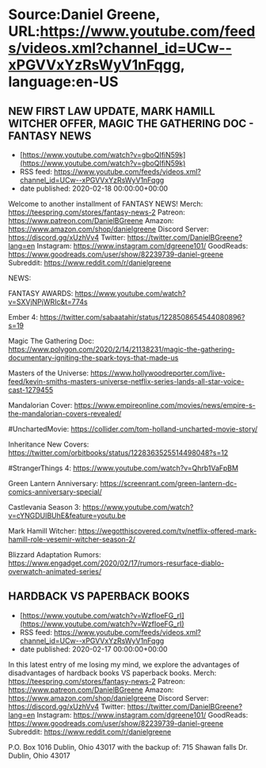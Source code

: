 # Source:Daniel Greene, URL:https://www.youtube.com/feeds/videos.xml?channel_id=UCw--xPGVVxYzRsWyV1nFqgg, language:en-US

## NEW FIRST LAW UPDATE, MARK HAMILL WITCHER OFFER, MAGIC THE GATHERING DOC - FANTASY NEWS
 - [https://www.youtube.com/watch?v=gboQIfiN59k](https://www.youtube.com/watch?v=gboQIfiN59k)
 - RSS feed: https://www.youtube.com/feeds/videos.xml?channel_id=UCw--xPGVVxYzRsWyV1nFqgg
 - date published: 2020-02-18 00:00:00+00:00

Welcome to another installment of FANTASY NEWS! 
Merch: https://teespring.com/stores/fantasy-news-2
Patreon: https://www.patreon.com/DanielBGreene
Amazon: https://www.amazon.com/shop/danielgreene
Discord Server: https://discord.gg/xUzhVv4
Twitter: https://twitter.com/DanielBGreene?lang=en
Instagram: https://www.instagram.com/dgreene101/
GoodReads: https://www.goodreads.com/user/show/82239739-daniel-greene
Subreddit: https://www.reddit.com/r/danielgreene
 
NEWS:

FANTASY AWARDS: https://www.youtube.com/watch?v=SXVjNPjWRIc&t=774s

Ember 4: https://twitter.com/sabaatahir/status/1228508654544080896?s=19

Magic The Gathering Doc: https://www.polygon.com/2020/2/14/21138231/magic-the-gathering-documentary-igniting-the-spark-toys-that-made-us

Masters of the Universe: https://www.hollywoodreporter.com/live-feed/kevin-smiths-masters-universe-netflix-series-lands-all-star-voice-cast-1279455

Mandalorian Cover: https://www.empireonline.com/movies/news/empire-s-the-mandalorian-covers-revealed/

#UnchartedMovie: https://collider.com/tom-holland-uncharted-movie-story/

Inheritance New Covers: https://twitter.com/orbitbooks/status/1228363525514498048?s=12

#StrangerThings 4: https://www.youtube.com/watch?v=Qhrb1VaFpBM

Green Lantern Anniversary: https://screenrant.com/green-lantern-dc-comics-anniversary-special/

Castlevania Season 3: https://www.youtube.com/watch?v=cYNGDUIBUhE&feature=youtu.be

Mark Hamill Witcher: https://wegotthiscovered.com/tv/netflix-offered-mark-hamill-role-vesemir-witcher-season-2/

Blizzard Adaptation Rumors: https://www.engadget.com/2020/02/17/rumors-resurface-diablo-overwatch-animated-series/

## HARDBACK VS PAPERBACK BOOKS
 - [https://www.youtube.com/watch?v=WzfIoeFG_rI](https://www.youtube.com/watch?v=WzfIoeFG_rI)
 - RSS feed: https://www.youtube.com/feeds/videos.xml?channel_id=UCw--xPGVVxYzRsWyV1nFqgg
 - date published: 2020-02-17 00:00:00+00:00

In this latest entry of me losing my mind, we explore the advantages of disadvantages of hardback books VS paperback books. 
Merch: https://teespring.com/stores/fantasy-news-2
Patreon: https://www.patreon.com/DanielBGreene
Amazon: https://www.amazon.com/shop/danielgreene
Discord Server: https://discord.gg/xUzhVv4
Twitter: https://twitter.com/DanielBGreene?lang=en
Instagram: https://www.instagram.com/dgreene101/
GoodReads: https://www.goodreads.com/user/show/82239739-daniel-greene
Subreddit: https://www.reddit.com/r/danielgreene
 
P.O. Box 1016 Dublin, Ohio 43017
with the backup of:
715 Shawan falls Dr. Dublin, Ohio 43017

